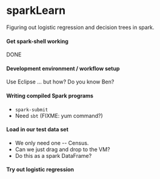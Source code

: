 # sparkLearn

Figuring out logistic regression and decision trees in spark.

#### Get spark-shell working

DONE

#### Development environment / workflow setup

Use Eclipse ... but how?  Do you know Ben?

#### Writing compiled Spark programs

* `spark-submit`
* Need `sbt` (FIXME:  yum command?)

#### Load in our test data set

* We only need one -- Census.
* Can we just drag and drop to the VM?
* Do this as a spark DataFrame?

#### Try out logistic regression


